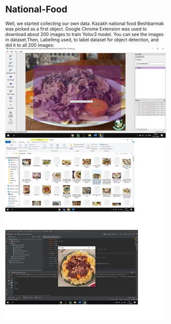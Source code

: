 # National-Food
Well, we started collecting our own data. Kazakh national food Beshbarmak was picked as a first object. Google Chrome Extension was used to download about 200 images to train Yolov3 model. You can see the images in dataset.Then, LabelImg used, to label dataset for object detection, and did it to all 200 images: 
![](1.png)
![](2.png)
![](3.png)
